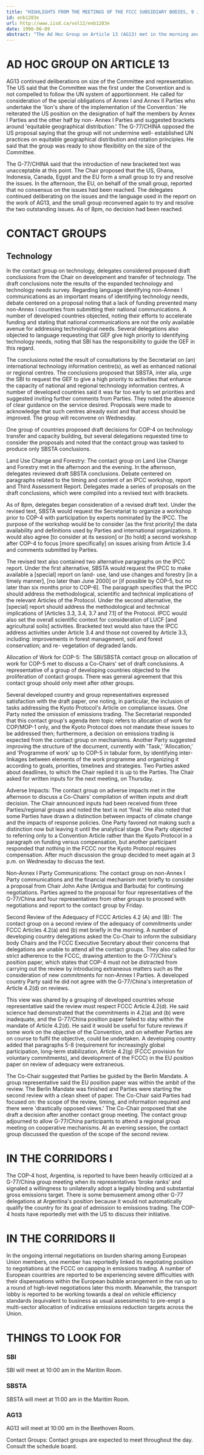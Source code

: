 ```yaml
---
title: "HIGHLIGHTS FROM THE MEETINGS OF THE FCCC SUBSIDIARY BODIES, 9 JUNE 1998"
id: enb1283e
url: http://www.iisd.ca/vol12/enb1283e
date: 1998-06-09
abstract: "The Ad Hoc Group on Article 13 (AG13) met in the morning and  afternoon. Contact groups from the Subsidiary Body for  Implementation (SBI) and the Subsidiary Body for Scientific and  Technical Advice (SBSTA) met throughout the day to consider  outstanding issues."
---
```


# AD HOC GROUP ON ARTICLE 13

AG13 continued deliberations on size of the Committee and  representation. The US said that the Committee was the first  under the Convention and is not compelled to follow the UN  system of apportionment. He called for consideration of the  special obligations of Annex I and Annex II Parties who  undertake the 'lion's share of the implementation of the  Convention.' He reiterated the US position on the designation of  half the members by Annex I Parties and the other half by non- Annex I Parties and suggested brackets around 'equitable  geographical distribution.' The G-77/CHINA opposed the US  proposal saying that the group will not undermine well- established UN practices on equitable geographical distribution  and rotation principles. He said that the group was ready to  show flexibility on the size of the Committee.

The G-77/CHINA said that the introduction of new bracketed text  was unacceptable at this point. The Chair proposed that the US,  Ghana, Indonesia, Canada, Egypt and the EU form a small group to  try and resolve the issues. In the afternoon, the EU, on behalf  of the small group, reported that no consensus on the issues had  been reached. The delegates continued deliberating on the issues  and the language used in the report on the work of AG13, and the  small group reconvened again to try and resolve the two  outstanding issues. As of 8pm, no decision had been reached.

# CONTACT GROUPS

## Technology

In the contact group on technology, delegates  considered proposed draft conclusions from the Chair on  development and transfer of technology. The draft conclusions  note the results of the expanded technology and technology needs  survey. Regarding language identifying non-Annex I  communications as an important means of identifying technology  needs, debate centered on a proposal noting that a lack of  funding prevented many non-Annex I countries from submitting  their national communications. A number of developed countries  objected, noting their efforts to accelerate funding and stating  that national communications are not the only available avenue  for addressing technological needs. Several delegations also  objected to language requesting that GEF give high priority to  identifying technology needs, noting that SBI has the  responsibility to guide the GEF in this regard.

The conclusions noted the result of consultations by the  Secretariat on (an) international technology information  centre(s), as well as enhanced national or regional centres. The  conclusions proposed that SBSTA, inter alia, urge the SBI to  request the GEF to give a high priority to activities that  enhance the capacity of national and regional technology  information centres. A number of developed countries said it was  far too early to set priorities and suggested inviting further  comments from Parties. They noted the absence of clear guidance  on the service desired. Proposals were made to acknowledge that  such centres already exist and that access should be improved.  The group will reconvene on Wednesday.

One group of countries proposed draft decisions for COP-4 on  technology transfer and capacity building, but several  delegations requested time to consider the proposals and noted  that the contact group was tasked to produce only SBSTA  conclusions.

Land Use Change and Forestry: The contact group on Land Use  Change and Forestry met in the afternoon and the evening. In the  afternoon, delegates reviewed draft SBSTA conclusions. Debate  centered on paragraphs related to the timing and content of an  IPCC workshop, report and Third Assessment Report. Delegates  made a series of proposals on the draft conclusions, which were  compiled into a revised text with brackets.

As of 8pm, delegates began consideration of a revised draft  text. Under the revised text, SBSTA would request the  Secretariat to organize a workshop prior to COP-4 with  participation by experts nominated by the IPCC. The purpose of  the workshop would be to consider [as the first priority] the  data availability and definitions used by Parties and  international organizations. It would also agree [to consider at  its session] or [to hold] a second workshop after COP-4 to focus  [more specifically] on issues arising from Article 3.4 and  comments submitted by Parties.

The revised text also contained two alternative paragraphs on  the IPCC report. Under the first alternative, SBSTA would  request the IPCC to make available a [special] report on land- use, land use changes and forestry [in a timely manner], [no  later than June 2000] or [if possible by COP-5, but no later  than six months prior to COP-6]. The paragraph specifies that  the IPCC should address the methodological, scientific and  technical implications of the relevant Articles of the Protocol.  Under the second alternative, the [special] report should  address the methodological and technical implications of  [Articles 3.3, 3.4, 3.7 and 7.1] of the Protocol. IPCC would  also set the overall scientific context for consideration of  LUCF [and agricultural soils] activities. Bracketed text would  also have the IPCC address activities under Article 3.4 and  those not covered by Article 3.3, including: improvements in  forest management, soil and forest conservation; and re- vegetation of degraded lands.

Allocation of Work for COP-5: The SBI/SBSTA contact group on  allocation of work for COP-5 met to discuss a Co-Chairs' set of  draft conclusions. A representative of a group of developing  countries objected to the proliferation of contact groups. There  was general agreement that this contact group should only meet  after other groups.

Several developed country and group representatives expressed  satisfaction with the draft paper, one noting, in particular,  the inclusion of tasks addressing the Kyoto Protocol's Article  on compliance issues. One Party noted the omission of emissions  trading. The Secretariat responded that this contact group's  agenda item topic refers to allocation of work for COP/MOP-1  only, and the Kyoto Protocol does not mandate these issues to be  addressed then; furthermore, a decision on emissions trading is  expected from the contact group on mechanisms. Another Party  suggested improving the structure of the document, currently  with 'Task,' 'Allocation,' and 'Programme of work' up to COP-5  in tabular form, by identifying inter-linkages between elements  of the work programme and organizing it according to goals,  priorities, timelines and strategies. Two Parties asked about  deadlines, to which the Chair replied it is up to the Parties.  The Chair asked for written inputs for the next meeting, on  Thursday.

Adverse Impacts: The contact group on adverse impacts met in the  afternoon to discuss a Co-Chairs' compilation of written inputs  and draft decision. The Chair announced inputs had been received  from three Parties/regional groups and noted the text is not  'final.' He also noted that some Parties have drawn a  distinction between impacts of climate change and the impacts of  response policies. One Party favored not making such a  distinction now but leaving it until the analytical stage. One  Party objected to referring only to a Convention Article rather  than the Kyoto Protocol in a paragraph on funding versus  compensation, but another participant responded that nothing in  the FCCC nor the Kyoto Protocol requires compensation. After  much discussion the group decided to meet again at 3 p.m. on  Wednesday to discuss the text.

Non-Annex I Party Communications: The contact group on non-Annex  I Party communications and the financial mechanism met briefly  to consider a proposal from Chair John Ashe (Antigua and  Barbuda) for continuing negotiations. Parties agreed to the  proposal for four representatives of the G-77/China and four  representatives from other groups to proceed with negotiations  and report to the contact group by Friday.

Second Review of the Adequacy of FCCC Articles 4.2 (A) and (B):  The contact group on a second review of the adequacy of  commitments under FCCC Articles 4.2(a) and (b) met briefly in  the morning. A number of developing country delegations asked  the Co-Chair to inform the subsidiary body Chairs and the FCCC  Executive Secretary about their concerns that delegations are  unable to attend all the contact groups. They also called for  strict adherence to the FCCC, drawing attention to the G-77/China's position paper, which states that COP-4 must not be  distracted from carrying out the review by introducing  extraneous matters such as the consideration of new commitments  for non-Annex I Parties. A developed country Party said he did  not agree with the G-77/China's interpretation of Article 4.2(d)  on reviews.

This view was shared by a grouping of developed countries whose  representative said the review must respect FCCC Article 4.2(d).  He said science had demonstrated that the commitments in 4.2(a)  and (b) were inadequate, and the G-77/China position paper  failed to stay within the mandate of Article 4.2(d). He said it  would be useful for future reviews if some work on the objective  of the Convention, and on whether Parties are on course to  fulfil the objective, could be undertaken. A developing country  added that paragraphs 5-8 (requirement for increasingly global  participation, long-term stabilization, Article 4.2(g) (FCCC  provision for voluntary commitments), and development of the  FCCC) in the EU position paper on review of adequacy were  extraneous.

The Co-Chair suggested that Parties be guided by the Berlin  Mandate. A group representative said the EU position paper was  within the ambit of the review. The Berlin Mandate was finished  and Parties were starting the second review with a clean sheet  of paper. The Co-Chair said Parties had focused on: the scope of  the review, timing, and information required and there were  'drastically opposed views.' The Co-Chair proposed that she  draft a decision after another contact group meeting. The  contact group adjourned to allow G-77/China participants to  attend a regional group meeting on cooperative mechanisms. At an  evening session, the contact group discussed the question of the  scope of the second review.

# IN THE CORRIDORS I

The COP-4 host, Argentina, is reported to have been heavily  criticized at a G-77/China group meeting when its  representatives 'broke ranks' and signaled a willingness to  unilaterally adopt a legally binding and substantial gross  emissions target. There is some bemusement among other G-77  delegations at Argentina's position because it would not  automatically qualify the country for its goal of admission to  emissions trading. The COP-4 hosts have reportedly met with the  US to discuss their initiative.

# IN THE CORRIDORS II

In the ongoing internal negotiations on burden sharing among  European Union members, one member has reportedly linked its  negotiating position to negotiations at the FCCC on capping in  emissions trading. A number of European countries are reported  to be experiencing severe difficulties with their dispensations  within the European bubble arrangement in the run up to a round  of high-level negotiations later this month. Meanwhile, the  transport lobby is reported to be working towards a deal on  vehicle efficiency standards (equivalent to business as usual  assessments) to pre-empt a multi-sector allocation of indicative  emissions reduction targets across the Union.

# THINGS TO LOOK FOR

### SBI

SBI will meet at 10:00 am in the Maritim Room.

### SBSTA

SBSTA will meet at 11:00 am in the Maritim Room.

### AG13

AG13 will meet at 10:00 am in the Beethoven Room.

Contact Groups: Contact groups are expected to meet throughout  the day. Consult the schedule board.